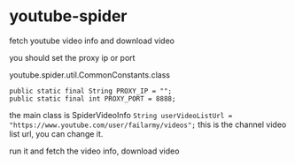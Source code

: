 # youtube-spider
fetch youtube video info and download video



you should set the proxy ip or port 




youtube.spider.util.CommonConstants.class
```
public static final String PROXY_IP = "";
public static final int PROXY_PORT = 8888;

```


the main class is SpiderVideoInfo
`String userVideoListUrl = "https://www.youtube.com/user/failarmy/videos";`
this is the channel video list url, you can change it.

run it and fetch the video info, download video






